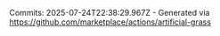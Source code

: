 Commits: 2025-07-24T22:38:29.967Z - Generated via https://github.com/marketplace/actions/artificial-grass
<br>
